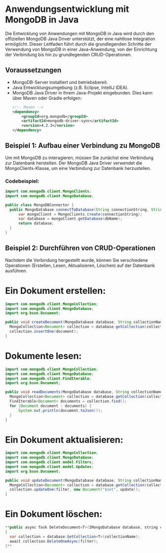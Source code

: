 # Anwendungsentwicklung mit MongoDB in Java

Die Entwicklung von Anwendungen mit MongoDB in Java wird durch den offiziellen MongoDB Java Driver unterstützt, der eine nahtlose Integration ermöglicht. Dieser Leitfaden führt durch die grundlegenden Schritte der Verwendung von MongoDB in einer Java-Anwendung, von der Einrichtung der Verbindung bis hin zu grundlegenden CRUD-Operationen.

## Voraussetzungen

- MongoDB-Server installiert und betriebsbereit.
- Java Entwicklungsumgebung (z.B. Eclipse, IntelliJ IDEA).
- MongoDB Java Driver in Ihrem Java-Projekt eingebunden. Dies kann über Maven oder Gradle erfolgen:
  ```xml
  <!-- Maven -->
  <dependency>
      <groupId>org.mongodb</groupId>
      <artifactId>mongodb-driver-sync</artifactId>
      <version>4.2.3</version>
  </dependency>

## Beispiel 1: Aufbau einer Verbindung zu MongoDB

Um mit MongoDB zu interagieren, müssen Sie zunächst eine Verbindung zur Datenbank herstellen. Der MongoDB Java Driver verwendet die MongoClients-Klasse, um eine Verbindung zur Datenbank herzustellen.
  
 ### Codebeispiel:
  ```java
 import com.mongodb.client.MongoClients;
import com.mongodb.client.MongoDatabase;

public class MongoDBConnector {
    public MongoDatabase connectToDatabase(String connectionString, String dbName) {
        var mongoClient = MongoClients.create(connectionString);
        var database = mongoClient.getDatabase(dbName);
        return database;
    }
}
```
## Beispiel 2: Durchführen von CRUD-Operationen

Nachdem die Verbindung hergestellt wurde, können Sie verschiedene Operationen (Erstellen, Lesen, Aktualisieren, Löschen) auf der Datenbank ausführen.

# Ein Dokument erstellen: 
  ```java
import com.mongodb.client.MongoCollection;
import com.mongodb.client.MongoDatabase;
import org.bson.Document;

public void createDocument(MongoDatabase database, String collectionName, Document document) {
    MongoCollection<Document> collection = database.getCollection(collectionName);
    collection.insertOne(document);
}
```
# Dokumente lesen: 
  ```java
import com.mongodb.client.MongoCollection;
import com.mongodb.client.MongoDatabase;
import com.mongodb.client.FindIterable;
import org.bson.Document;

public void readDocuments(MongoDatabase database, String collectionName) {
    MongoCollection<Document> collection = database.getCollection(collectionName);
    FindIterable<Document> documents = collection.find();
    for (Document document : documents) {
        System.out.println(document.toJson());
    }
}
```
# Ein Dokument aktualisieren: 
  ```java
import com.mongodb.client.MongoCollection;
import com.mongodb.client.MongoDatabase;
import com.mongodb.client.model.Filters;
import com.mongodb.client.model.Updates;
import org.bson.Document;

public void updateDocument(MongoDatabase database, String collectionName, Document filter, Document update) {
    MongoCollection<Document> collection = database.getCollection(collectionName);
    collection.updateOne(filter, new Document("$set", update));
}
```
# Ein Dokument löschen: 
  ```java
**public async Task DeleteDocument<T>(IMongoDatabase database, string collectionName, FilterDefinition<T> filter)
{
    var collection = database.GetCollection<T>(collectionName);
    await collection.DeleteOneAsync(filter);
}**
```
#
